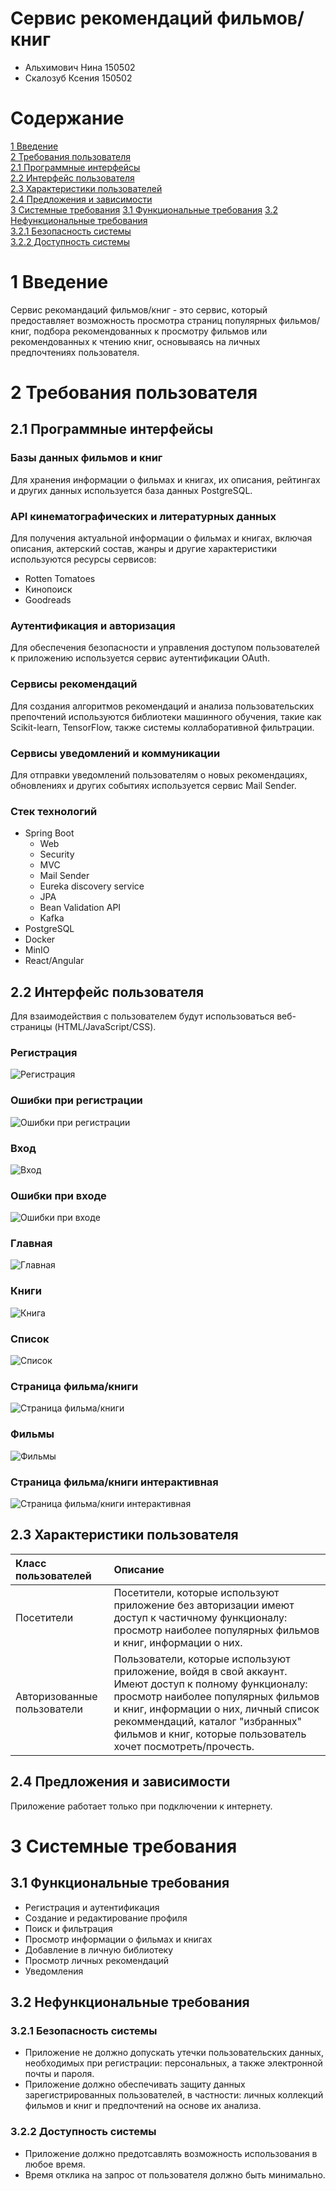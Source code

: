 # Сервис рекомендаций фильмов/книг

- Альхимович Нина 150502
- Скалозуб Ксения 150502

# Содержание

[1 Введение](#1-введение)  
[2 Требования пользователя](#2-требования-пользователя)   
[2.1 Программные интерфейсы](#21-программные-интерфейсы)  
[2.2 Интерфейс пользователя](#22-интерфейс-пользователя)  
[2.3 Характеристики пользователей](#23-характеристики-пользователей)  
[2.4 Предложения и зависимости](#24-предложения-и-зависимости)  
[3 Системные требования](#3-системные-требования) 
[3.1 Функциональные требования](#31-функциональные-требования)
[3.2 Нефункциональные требования](#32-нефункциональные-требования)  
[3.2.1 Безопасность системы](#321-безопасность-системы)  
[3.2.2 Доступность системы](#322-доступность-системы)  

# 1 Введение

Сервис рекомандаций фильмов/книг - это сервис, который предоставляет возможность просмотра страниц популярных фильмов/книг, подбора рекомендованных к просмотру фильмов или рекомендованных к чтению книг, основываясь на личных предпочтениях пользователя. 

# 2 Требования пользователя

## 2.1 Программные интерфейсы

### Базы данных фильмов и книг

Для хранения информации о фильмах и книгах, их описания, рейтингах и других данных используется база данных PostgreSQL.

### API кинематографических и литературных данных

Для получения актуальной информации о фильмах и книгах, включая описания, актерский состав, жанры и другие характеристики используются ресурсы сервисов:
- Rotten Tomatoes 
- Кинопоиск 
- Goodreads

### Аутентификация и авторизация

Для обеспечения безопасности и управления доступом пользователей к приложению используется сервис аутентификации OAuth.

### Сервисы рекомендаций

Для создания алгоритмов рекомендаций и анализа пользовательских препочтений используются библиотеки машинного обучения, такие как Scikit-learn, TensorFlow, также системы коллаборативной фильтрации.

### Сервисы уведомлений и коммуникации

Для отправки уведомлений пользователям о новых рекомендациях, обновлениях и других событиях используется сервис Mail Sender.

### Стек технологий
- Spring Boot
    - Web
    - Security
    - MVC
    - Mail Sender
    - Eureka discovery service
    - JPA
    - Bean Validation API
    - Kafka
- PostgreSQL
- Docker
- MinIO
- React/Angular 

## 2.2 Интерфейс пользователя

Для взаимодействия с пользователем будут использоваться веб-страницы (HTML/JavaScript/CSS).

### Регистрация

![Регистрация](mocaps/Регистрация.png)

### Ошибки при регистрации

![Ошибки при регистрации](mocaps/Ошибки%20при%20регистрации.png)

### Вход

![Вход](mocaps/Вход%20в%20аккаунт.png)

### Ошибки при входе

![Ошибки при входе](mocaps/Ошибки%20при%20входе%20.png)

### Главная

![Главная](mocaps/Главная.png)

### Книги

![Книга](mocaps/Книги.png)

### Список

![Список](mocaps/Список.png)

### Страница фильма/книги

![Страница фильма/книги](mocaps/Страница%20фильма_книги.png)

### Фильмы

![Фильмы](mocaps/Фильмы.png)

### Страница фильма/книги интерактивная

![Страница фильма/книги интерактивная](mocaps/Страница_фильма_книги_интерактивная.png)

## 2.3 Характеристики пользователя

| Класс пользователей                         | Описание                                                                                                                        |
|:--------------------------------------------|:--------------------------------------------------------------------------------------------------------------------------------|
| Посетители                                  | Посетители, которые используют приложение без авторизации имеют доступ к частичному функционалу:    просмотр наиболее популярных фильмов и книг, информации о них.              |
| Авторизованные пользователи                 | Пользователи, которые используют приложение, войдя в свой аккаунт. Имеют доступ к полному функционалу: просмотр наиболее популярных фильмов и книг, информации о них, личный список рекоммендаций, каталог "избранных" фильмов и книг, которые пользователь хочет посмотреть/прочесть.                                                 |

## 2.4 Предложения и зависимости

Приложение работает только при подключении к интернету.

# 3 Системные требования

## 3.1 Функциональные требования

- Регистрация и аутентификация
- Создание и редактирование профиля
- Поиск и фильтрация
- Просмотр информации о фильмах и книгах
- Добавление в личную библиотеку
- Просмотр личных рекомендаций
- Уведомления

## 3.2 Нефункциональные требования

### 3.2.1 Безопасность системы

- Приложение не должно допускать утечки пользовательских данных, необходимых при регистрации: персональных, а также электронной почты и пароля.
- Приложение должно обеспечивать защиту данных зарегистрированных пользователей, в частности: личных коллекций фильмов и книг и предпочтений на основе их анализа.

### 3.2.2 Доступность системы

- Приложение должно предотсавлять возможность использования в любое время.
- Время отклика на запрос от пользователя должно быть минимально.